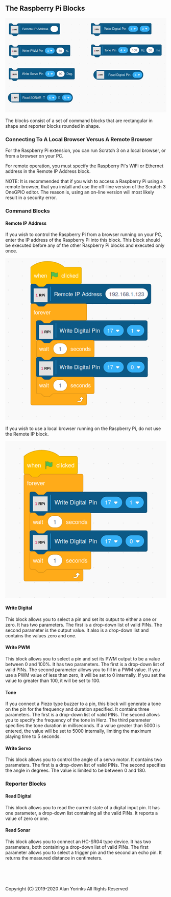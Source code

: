 ## The Raspberry Pi Blocks

<img src="../images/rpi_blocks.png" >

The blocks consist of a set of command blocks that are rectangular in
shape and reporter blocks rounded in shape.

### Connecting To A Local Browser Versus A Remote Browser
For the Raspberry Pi extension, you can run Scratch 3 on a local
browser, or from a browser on your PC.

For remote operation, you must specify the Raspberry Pi's WiFi or
Ethernet address in the Remote IP Address block.

NOTE: It is recommended that if you wish to access a Raspberry Pi using
a remote browser, that you install and use the off-line version of the
Scratch 3 OneGPIO editor. The reason is, using an on-line version 
will most likely result in a security error.

### Command Blocks

#### Remote IP Address
If you wish to control the Raspberry Pi from a browser running on your
PC, enter the IP address of the Raspberry Pi into this block. This block
should be executed before any of the other Raspberry Pi blocks and
executed only once.

<img src="../images/rpi_ip.png" >


If you wish to use a local browser running on the Raspberry Pi, do not
use the Remote IP block.

<img src="../images/rpi-local.png" >


#### Write Digital
This block allows you to select a pin and set its output to either a one
or zero. It has two parameters. The first is a drop-down list of valid
PINs. The second parameter is the output value.
It also is a drop-down list and contains the values zero and one.

#### Write PWM
This block allows you to select a pin and set its PWM output to be a
value between 0 and 100%. It has two parameters. The first is a
drop-down list of valid PINs. The second parameter allows you to fill in
a PWM value. If you use a PWM value of less than zero, it will be set to
0 internally. If you set the value to greater than 100, it will be set
to 100.

#### Tone
If you connect a Piezo type buzzer to a pin, this block will generate a
tone on the pin for the frequency and duration specified. It contains
three parameters. The first is a drop-down list of valid PINs. The
second allows you to specify the frequency of the tone in Herz. The
third parameter specifies the tone duration in milliseconds. If a
value greater than 5000 is entered, the value will be set to 5000
internally, limiting the maximum playing time to 5 seconds.

#### Write Servo
This block allows you to control the angle of a servo motor. It contains
two parameters. The first is a
drop-down list of valid PINs. The second specifies
the angle in degrees. The value is limited to be between 0 and 180.

### Reporter Blocks

#### Read Digital
This block allows you to read the current state of a digital input pin.
It has one parameter, a drop-down list containing all the valid PINs. It
reports a value of zero or one.

#### Read Sonar
This block allows you to connect an HC-SR04 type device. It has two
parameters, both containing a drop-down list of valid PINs. The
first parameter allows you to select a trigger pin and the second an
echo pin. It returns the measured distance in centimeters.

<br> <br> <br>


Copyright (C) 2019-2020 Alan Yorinks All Rights Reserved
